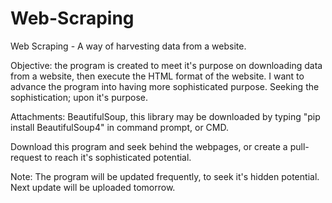 # Web-Scraping
Web Scraping - A way of harvesting data from a website. 

Objective: the program is created to meet it's purpose on downloading data from a
website, then execute the HTML format of the website. I want to advance the program into having more
sophisticated purpose. Seeking the sophistication; upon it's purpose.

Attachments: BeautifulSoup, this library may be downloaded by typing "pip install BeautifulSoup4" in command prompt, or CMD. 

Download this program and seek behind the webpages, or create a pull-request to reach it's sophisticated potential. 

Note: The program will be updated frequently, to seek it's hidden potential. Next update will be uploaded tomorrow. 
